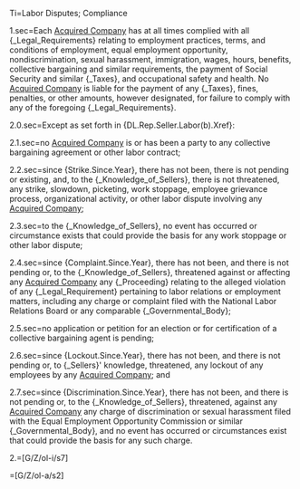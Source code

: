 Ti=Labor Disputes; Compliance

1.sec=Each <a href="#SPA.Def.Acquired_Companies.Def" class="definedterm">Acquired Company</a> has at all times complied with all {_Legal_Requirements} relating to employment practices, terms, and conditions of employment, equal employment opportunity, nondiscrimination, sexual harassment, immigration, wages, hours, benefits, collective bargaining and similar requirements, the payment of Social Security and similar {_Taxes}, and occupational safety and health.  No <a href="#SPA.Def.Acquired_Companies.Def" class="definedterm">Acquired Company</a> is liable for the payment of any {_Taxes}, fines, penalties, or other amounts, however designated, for failure to comply with any of the foregoing {_Legal_Requirements}.

2.0.sec=Except as set forth in {DL.Rep.Seller.Labor(b).Xref}:

2.1.sec=no <a href="#SPA.Def.Acquired_Companies.Def" class="definedterm">Acquired Company</a> is or has been a party to any collective bargaining agreement or other labor contract;

2.2.sec=since {Strike.Since.Year}, there has not been, there is not pending or existing, and, to the {_Knowledge_of_Sellers}, there is not threatened, any strike, slowdown, picketing, work stoppage, employee grievance process, organizational activity, or other labor dispute involving any <a href="#SPA.Def.Acquired_Companies.Def" class="definedterm">Acquired Company</a>;

2.3.sec=to the {_Knowledge_of_Sellers}, no event has occurred or circumstance exists that could provide the basis for any work stoppage or other labor dispute;

2.4.sec=since {Complaint.Since.Year}, there has not been, and there is not pending or, to the {_Knowledge_of_Sellers}, threatened against or affecting any <a href="#SPA.Def.Acquired_Companies.Def" class="definedterm">Acquired Company</a> any {_Proceeding} relating to the alleged violation of any {_Legal_Requirement} pertaining to labor relations or employment matters, including any charge or complaint filed with the National Labor Relations Board or any comparable {_Governmental_Body};

2.5.sec=no application or petition for an election or for certification of a collective bargaining agent is pending;

2.6.sec=since {Lockout.Since.Year}, there has not been, and there is not pending or, to {_Sellers}' knowledge, threatened, any lockout of any employees by any <a href="#SPA.Def.Acquired_Companies.Def" class="definedterm">Acquired Company</a>; and

2.7.sec=since {Discrimination.Since.Year}, there has not been, and there is not pending or, to the {_Knowledge_of_Sellers}, threatened, against any <a href="#SPA.Def.Acquired_Companies.Def" class="definedterm">Acquired Company</a> any charge of discrimination or sexual harassment filed with the Equal Employment Opportunity Commission or similar {_Governmental_Body}, and no event has occurred or circumstances exist that could provide the basis for any such charge.

2.=[G/Z/ol-i/s7]

=[G/Z/ol-a/s2]
